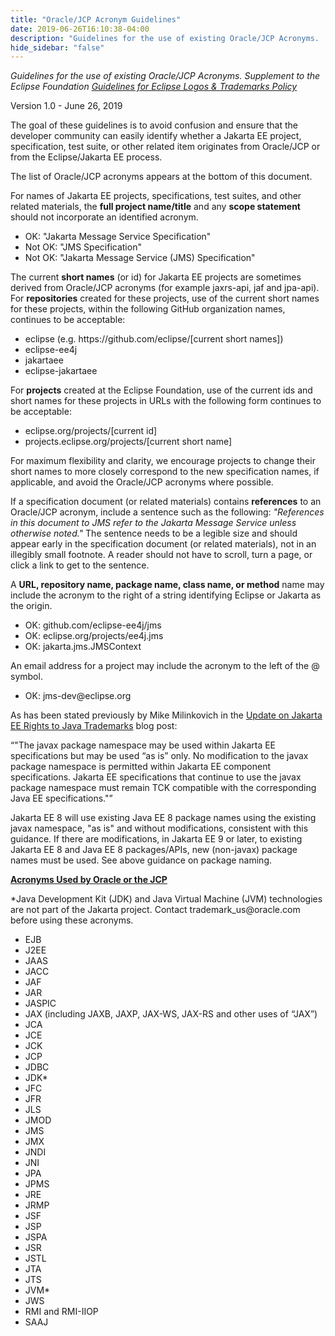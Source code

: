 ```yaml
---
title: "Oracle/JCP Acronym Guidelines"
date: 2019-06-26T16:10:38-04:00
description: "Guidelines for the use of existing Oracle/JCP Acronyms.  Supplement to the Eclipse Foundation Guidelines for Eclipse Logos & Trademarks Policy."
hide_sidebar: "false"
---
```


<p><em>Guidelines for the use of existing Oracle/JCP Acronyms.  Supplement to the Eclipse
Foundation <a href="https://jakarta.ee/legal/trademark_guidelines/">Guidelines for Eclipse Logos &
Trademarks Policy</a></em></p>

<p>Version 1.0 - June 26, 2019</p>

<p>The goal of these guidelines is to avoid confusion and ensure that the developer community can
easily identify whether a Jakarta EE project, specification, test suite, or other related item
originates from Oracle/JCP or from the Eclipse/Jakarta EE process.</p>

<p>The list of Oracle/JCP acronyms appears at the bottom of this document.

<p>For names of Jakarta EE projects, specifications, test suites, and other related materials, the
<b>full project name/title</b> and any <b>scope statement</b> should not incorporate an identified
acronym.</p>

<ul>
  <li>OK:  "Jakarta Message Service Specification"</li>
  <li>Not OK:  "JMS Specification"</li>
  <li>Not OK:  "Jakarta Message Service (JMS) Specification"</li>
</ul>

<p>The current <b>short names</b> (or id) for Jakarta EE projects are sometimes derived from
Oracle/JCP acronyms (for example jaxrs-api, jaf and jpa-api).  For <b>repositories</b> created for
these projects, use of the current short names for these projects, within the following GitHub
organization names, continues to be acceptable: </p>

<ul>
  <li>eclipse (e.g. https://github.com/eclipse/[current short names])</li>
  <li>eclipse-ee4j</li>
  <li>jakartaee</li>
  <li>eclipse-jakartaee</li>
</ul>

<p>For <b>projects</b> created at the Eclipse Foundation, use of the current ids and short names
for these projects in URLs with the following form continues to be acceptable:</p>

<ul>
  <li>eclipse.org/projects/[current id]</li>
  <li>projects.eclipse.org/projects/[current short name]</li>
</ul>

<p>For maximum flexibility and clarity, we encourage projects to change their short names to more
closely correspond to the new specification names, if applicable, and avoid the Oracle/JCP acronyms
where possible.</p>

<p>If a specification document (or related materials) contains <b>references</b> to an Oracle/JCP
acronym, include a sentence such as the following: <i>"References in this document to JMS refer to the
Jakarta Message Service unless otherwise noted."</i>  The sentence needs to be a legible size and
should appear early in the specification document (or related materials), not in an illegibly small
footnote.  A reader should not have to scroll, turn a page, or click a link to get to the
sentence.</p>

<p>A <b>URL, repository name, package name, class name, or method</b> name may include the acronym to the right of a string identifying Eclipse or Jakarta as the origin.</p>

<ul>
  <li>OK: github.com/eclipse-ee4j/jms</li>
  <li>OK: eclipse.org/projects/ee4j.jms</li>
  <li>OK: jakarta.jms.JMSContext</li>
</ul>

<p>An email address for a project may include the acronym to the left of the @ symbol.</p>

<ul>
  <li>OK: jms-dev@eclipse.org</li>
</ul>

<p>As has been stated previously by Mike Milinkovich in the <a href="https://blogs.eclipse.org/post/mike-milinkovich/update-jakarta-ee-rights-java-trademarks">Update on Jakarta EE Rights to Java Trademarks</a> blog post:</p>

<p><q>"The javax package namespace may be used within Jakarta EE specifications but may be used “as
is” only.  No modification to the javax package namespace is permitted within Jakarta EE component
specifications. Jakarta EE specifications that continue to use the javax package namespace must
remain TCK compatible with the corresponding Java EE specifications."</q></p>

<p>Jakarta EE 8 will use existing Java EE 8 package names using the existing javax namespace, "as
is" and without modifications, consistent with this guidance.  If there are modifications, in
Jakarta EE 9 or later, to existing Jakarta EE 8 and Java EE 8 packages/APIs, new (non-javax)
package names must be used.  See above guidance on package naming.</p>

<p><b><u>Acronyms Used by Oracle or the JCP</u></b></p>
 
<p>*Java Development Kit (JDK) and Java Virtual Machine (JVM) technologies are not part of the
Jakarta project.  Contact trademark_us@oracle.com before using these acronyms.</p>

<ul>
  <li>EJB</li>
  <li>J2EE</li>
  <li>JAAS</li>
  <li>JACC</li>
  <li>JAF</li>
  <li>JAR</li>
  <li>JASPIC</li>
  <li>JAX (including JAXB, JAXP, JAX-WS, JAX-RS and other uses of “JAX”)</li>
  <li>JCA</li>
  <li>JCE</li>
  <li>JCK</li>
  <li>JCP</li>
  <li>JDBC</li>
  <li>JDK*</li>
  <li>JFC</li>
  <li>JFR</li>
  <li>JLS</li>
  <li>JMOD</li>
  <li>JMS</li>
  <li>JMX</li>
  <li>JNDI</li>
  <li>JNI</li>
  <li>JPA</li>
  <li>JPMS</li>
  <li>JRE</li>
  <li>JRMP</li>
  <li>JSF</li>
  <li>JSP</li>
  <li>JSPA</li>
  <li>JSR</li>
  <li>JSTL</li>
  <li>JTA</li>
  <li>JTS</li>
  <li>JVM*</li>
  <li>JWS</li>
  <li>RMI and RMI-IIOP</li>
  <li>SAAJ</li>
</ul>
